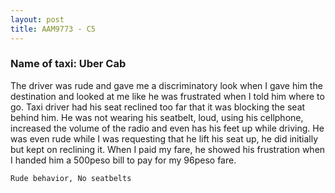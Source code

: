```yaml
---
layout: post
title: AAM9773 - C5
---
```


### Name of taxi: Uber Cab

The driver was rude and gave me a discriminatory look when I gave him the destination and looked at me like he was frustrated when I told him where to go. Taxi driver had his seat reclined too far that it was blocking the seat behind him. He was not wearing his seatbelt, loud, using his cellphone, increased the volume of the radio and even has his feet up while driving. He was even rude while I was requesting that he lift his seat up, he did initially but kept on reclining it. When I paid my fare, he showed his frustration when I handed him a 500peso bill to pay for my 96peso fare.

```Rude behavior, No seatbelts```
